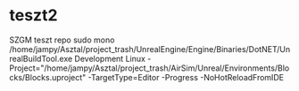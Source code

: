 # teszt2
SZGM teszt repo
sudo mono /home/jampy/Asztal/project_trash/UnrealEngine/Engine/Binaries/DotNET/UnrealBuildTool.exe Development Linux -Project="/home/jampy/Asztal/project_trash/AirSim/Unreal/Environments/Blocks/Blocks.uproject" -TargetType=Editor -Progress  -NoHotReloadFromIDE
